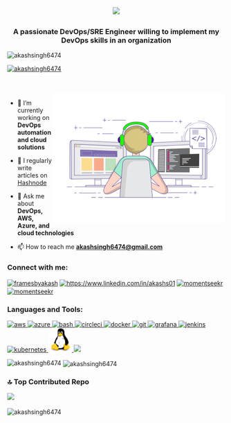 <h1 align="center">
    <img src="https://readme-typing-svg.herokuapp.com/?font=Righteous&size=35&center=true&vCenter=true&width=700&height=70&duration=4000&lines=Hi+There!+👋;+I'm+Akash+Singh!;+A+DevOps/SRE+Engineer!" />
</h1>

<h3 align="center">A passionate DevOps/SRE Engineer willing to implement my DevOps skills in an organization</h3>

<p align="left"> <img src="https://komarev.com/ghpvc/?username=akashsingh6474&label=Profile%20views&color=0e75b6&style=flat" alt="akashsingh6474" /> </p>

<p align="left"> <a href="https://github.com/ryo-ma/github-profile-trophy"><img src="https://github-profile-trophy.vercel.app/?username=akashsingh6474" alt="akashsingh6474" /></a> </p>

<br>
<br>

<img align="right" alt="Coding" width="400" src="https://raw.githubusercontent.com/devSouvik/devSouvik/master/gif3.gif">

- 🔭 I’m currently working on **DevOps automation and cloud solutions**

- 📝 I regularly write articles on [Hashnode](https://hashnode.com/@Akash-DevOps)

- 💬 Ask me about **DevOps, AWS, Azure, and cloud technologies**

- 📫 How to reach me **akashsingh6474@gmail.com**

<h3 align="left">Connect with me:</h3>
<p align="left">
<a href="https://twitter.com/framesbyakash" target="blank"><img align="center" src="https://github.com/Akash Singh/blob/main/twitter.gif" alt="framesbyakash" height="65" width="75" /></a>
<a href="https://linkedin.com/in/akashs01" target="blank"><img align="center" src="https://github.com/Akash Singh/blob/main/372102050_LINKEDIN_ICON_TRANSPARENT_1080.gif" alt="https://www.linkedin.com/in/akashs01" height="55" width="50" /></a>
<a href="https://instagram.com/momentseekr" target="blank"><img align="center" src="https://github.com/Akash Singh/Akash Singh/blob/main/insta.gif" alt="momentseekr" height="75" width="80" /></a>
<a href="https://www.threads.net/momentseekr" target="blank"><img align="center" src="https://upload.wikimedia.org/wikipedia/en/thumb/c/c7/Threads_logo.svg/2048px-Threads_logo.svg.png" alt="momentseekr" height="55" width="55" /></a>
</p>

<h3 align="left">Languages and Tools:</h3>
<p align="left"> 
    <a href="https://aws.amazon.com" target="_blank" rel="noreferrer"> <img src="https://github.com/Akash Singh/Akash Singh/blob/main/aws.gif" alt="aws" width="60" height="55"/> </a> 
    <a href="https://azure.microsoft.com/en-in/" target="_blank" rel="noreferrer"> <img src="https://www.vectorlogo.zone/logos/microsoft_azure/microsoft_azure-icon.svg" alt="azure" width="60" height="55"/> </a> 
    <a href="https://www.gnu.org/software/bash/" target="_blank" rel="noreferrer"> <img src="https://www.vectorlogo.zone/logos/gnu_bash/gnu_bash-icon.svg" alt="bash" width="55" height="55"/> </a> 
    <a href="https://circleci.com" target="_blank" rel="noreferrer"> <img src="https://www.vectorlogo.zone/logos/circleci/circleci-icon.svg" alt="circleci" width="45" height="55"/> </a> 
    <a href="https://www.docker.com/" target="_blank" rel="noreferrer"> <img src="https://github.com/Akash singh/Akash Singh/blob/main/whale-docker.gif" alt="docker" width="55" height="55"/> </a> 
    <a href="https://git-scm.com/" target="_blank" rel="noreferrer"> <img src="https://github.com/Akash Singh//blob/main/git.gif" alt="git" width="80" height="55"/> </a> 
    <a href="https://grafana.com" target="_blank" rel="noreferrer"> <img src="https://www.vectorlogo.zone/logos/grafana/grafana-icon.svg" alt="grafana" width="55" height="65"/> </a> 
    <a href="https://www.jenkins.io" target="_blank" rel="noreferrer"> <img src="https://github.com/Akash Singh/Akash Singh/blob/main/jenkins.gif" alt="jenkins" width="75" height="55"/> </a> 
    <a href="https://kubernetes.io" target="_blank" rel="noreferrer"> <img src="https://github.com/Akash Singh/blob/main/kuber.gif" alt="kubernetes" width="55" height="55"/> </a> 
    <a href="https://www.linux.org/" target="_blank" rel="noreferrer"> <img src="https://raw.githubusercontent.com/devicons/devicon/master/icons/linux/linux-original.svg" alt="linux" width="55" height="55"/> </a>
    <a href="https://prometheus.io/" target="_blank" >
        <img src="https://raw.githubusercontent.com/itsksaurabh/itsksaurabh/master/assets/prometheus.gif" height="55" />
    </a>
</p>

<p><img align="left" src="https://github-readme-stats.vercel.app/api/top-langs?username=akashsingh6474&show_icons=true&locale=en&layout=compact" alt="akashsingh6474" /></p>

<p>&nbsp;<img align="center" src="https://github-readme-stats.vercel.app/api?username=akashsingh6474&show_icons=true&locale=en" alt="akashsingh6474" /></p>

### 🔝 Top Contributed Repo
![](https://github-contributor-stats.vercel.app/api?username=akashsingh6474&limit=5&theme=flat&combine_all_yearly_contributions=true)

<p><img align="center" src="https://github-readme-streak-stats.herokuapp.com/?user=akashsingh6474&" alt="akashsingh6474" /></p>